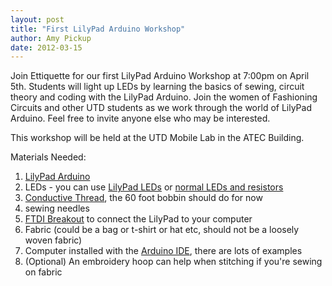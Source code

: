 ```yaml
---
layout: post
title: "First LilyPad Arduino Workshop"
author: Amy Pickup
date: 2012-03-15
---
```


 Join Ettiquette for our first LilyPad Arduino Workshop at 7:00pm on April 5th. Students will light up LEDs by learning the basics of sewing, circuit theory and coding with the LilyPad Arduino. Join the women of Fashioning Circuits and other UTD students as we work through the world of LilyPad Arduino. Feel free to invite anyone else who may be interested.

This workshop will be held at the UTD Mobile Lab in the ATEC Building.

Materials Needed:

1. [LilyPad Arduino](http://www.sparkfun.com/products/9266)
2. LEDs - you can use [LilyPad LEDs](http://www.sparkfun.com/search/results?term=led+lilypad&what=products) or [normal LEDs and resistors](http://www.sparkfun.com/search/results?term=led&what=products)
3. [Conductive Thread](http://www.sparkfun.com/search/results?term=thread&what=products), the 60 foot bobbin should do for now
4. sewing needles
5. [FTDI Breakout](http://www.sparkfun.com/products/10275) to connect the LilyPad to your computer
6. Fabric (could be a bag or t-shirt or hat etc, should not be a loosely woven fabric)
7. Computer installed with the [Arduino IDE](http://arduino.cc/hu/Main/Software), there are lots of examples
8. (Optional) An embroidery hoop can help when stitching if you're sewing on fabric
